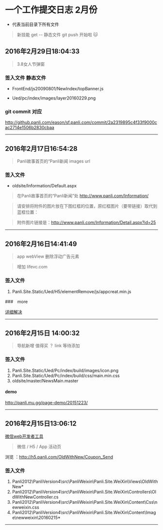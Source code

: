 # 一个工作提交日志 2月份

* 代表当前目录下所有文件

>新技能 get -- 静态文件 git push 开始啦 :cat:





## 2016年2月29日18:04:33


>3.8女人节弹窗

### 签入文件 静态文件

- FrontEnd/js20090801/NewIndex/topBanner.js

- Ued/pc/index/images/layer20160229.png


### git commit 对应

http://github.panli.com/eason/sf.panli.com/commit/2a2319895c4f33f9000cac2714e1506b2830cbaa

--- 





## 2016年2月17日16:54:28

>Panli故事首页的“Panli新闻 images url

### 签入文件

- oldsite/Information/Default.aspx



>在Panli故事首页的“Panli新闻”处 http://www.panli.com/Information/ 

>请安排将附件的图片放在下图红框的位置，原红框图片（要带链接）取代到蓝框位置：

>附件图片链接是：http://www.panli.com/Information/Detail.aspx?id=25 


---


## 2016年2月16日14:41:49

> app webView 删除浮动广告元素

> 增加 lifevc.com


### 签入文件


1. Panli.Site.Static/Ued/H5/elementRemove/js/appcreat.min.js


###　more


[详细解决](https://github.com/browser-extensions/appRemove)



--- 

## 2016年2月15日 14:00:32

> 导航新增 值得买  ？ link 等待添加

### 签入文件

1. Panli.Site.Static/Ued/Pc/index/build/images/icon.png
2. Panli.Site.Static/Ued/Pc/index/build/css/main.min.css
3. oldsite/master/NewsMain.master

#### demo

http://panli.mu.gg/page-demo/20151223/

--- 

## 2016年2月15日13:06:12


[微信web开发者工具](http://mp.weixin.qq.com/wiki/10/e5f772f4521da17fa0d7304f68b97d7e.html)

>微信 / H5 / App 活动页

浏览 ：http://h5.panli.com/OldWithNew/Coupon_Send

### 签入文件

1. Panli2012\PanliVersion4\src\PanliWeixin\Panli.Site.WeiXin\Views\OldWithNew\*
2. Panli2012\PanliVersion4\src\PanliWeixin\Panli.Site.WeiXin\Controllers\OldWithNewController.cs
3. Panli2012\PanliVersion4\src\PanliWeixin\Panli.Site.WeiXin\Content\Css\newweixin.css
4. Panli2012\PanliVersion4\src\PanliWeixin\Panli.Site.WeiXin\Content\Image\newweixin\20160215\*

---
